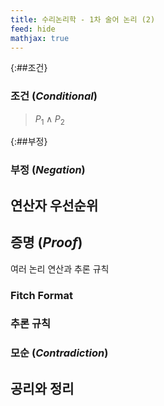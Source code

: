 ```yaml
---
title: 수리논리학 - 1차 술어 논리 (2)
feed: hide
mathjax: true
---
```



{:##조건}
### 조건 (_Conditional_)
> $P_1 \land P_2$

{:##부정}
### 부정 (_Negation_)

## 연산자 우선순위

## 증명 (_Proof_)
여러 논리 연산과 추론 규칙


### Fitch Format


### 추론 규칙


### 모순 (_Contradiction_)

## 공리와 정리

